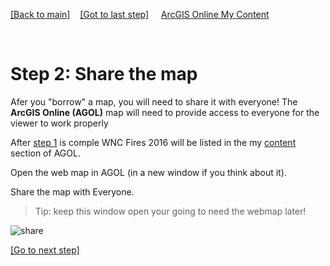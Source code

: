 [[Back to main]](github.md)&nbsp;&nbsp;&nbsp;&nbsp;[[Got to last step]](GitHub_step1.md)
&nbsp;&nbsp;&nbsp;&nbsp;[ArcGIS Online My Content](http://www.arcgis.com/home/content.html)

&nbsp;

# Step 2: Share the map

Afer you "borrow" a map, you will need to share it with everyone!  The  **ArcGIS Online (AGOL)**  map will need to provide access to everyone for the viewer to work properly

After [step 1](GitHub_step1.md) is comple WNC Fires 2016 will be listed in the my [content](http://www.arcgis.com/home/content.html) section of AGOL.

Open the web map in AGOL (in a new window if you think about it).

Share the map with Everyone.

> Tip: keep this window open your going to need the webmap later!

![share](https://docs.google.com/uc?id=0BykF_bN9fsvITHBReHBleFI4SHc)

[[Go to next step]](GitHub_step3.md)
